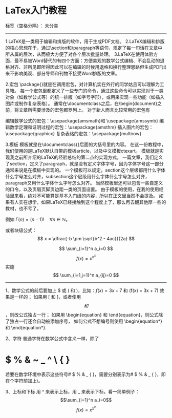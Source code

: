 ﻿# LaTex入门教程

标签（空格分隔）： 未分类

---

1.LaTeX是一类用于编辑和排版的软件，用于生成PDF文档。
2.LaTeX编辑和排版的核心思想在于，通过\section和\paragraph等语句，规定了每一句话在文章中所从属的层次，从而极大方便了对各个层次批量处理。
3.LaTeX在使用体验方面，最不易被Word替代的有四个方面：方便美观的数学公式编辑、不会乱动的退格对齐、非所见即所得因此可以在编辑的时候用退格和换行整理思路但生成PDF出来不影响美观、部分导师和刊物不接受Word排版的文章。

2.宏包
\package{}就是在调用宏包，对计算机实在外行的同学姑且可以理解为工具箱。
每一个宏包里都定义了一些专门的命令，通过这些命令可以实现对于一类对象（如数学公式等）的统一排版（如字号字形），或用来实现一些功能（如插入图片或制作复杂表格）。
通常在\documentclass之后，在\begin{document}之前，将文章所需要涉及的宏包都罗列上。
对于新人而言比较常用的宏包有

编辑数学公式的宏包：\usepackage{amsmath}和 \usepackage{amssymb}
编辑数学定理和证明过程的宏包：\usepackage{amsthm}
插入图片的宏包：\usepackage{graphicx}
复杂表格的宏包：\usepackage{multirow}

3.模板
模板就是在\documentclass{}后面的大括号里的内容。
在这一份教程中，我们使用的是LaTeX默认自带的模板article，以及中文模板ctexart。
模板就是实现我之前所介绍的LaTeX的经验总结的第二点的实现方式。
一篇文章，我们定义了section，定义了paragraph，就是没有定义字体字号，因为字体字号这一部分通常来说是在模板中实现的。
一个模板可以规定，section这个层级都用什么字体什么字号怎么对齐，subsection这个层级用什么字体什么字号怎么对齐，paragraph又用什么字体什么字号怎么对齐。
当然模板里还可以包含一些自定义的口令，以及页眉页脚页边距一类的页面设置。
由于模板的使用，在我的使用经验里来看，绝对不可能算是基本入门级的内容，所以在正文里当然不会提及。
如果有人实在想学，如果LaTeX已经接触到这个程度上了，那么再去翻其他厚一些的教材，也不亏了。

例如 $\Gamma(n) = (n-1)!\quad\forall n\in\mathbb N$。

或者块级公式：
$$	x = \dfrac{-b \pm \sqrt{b^2 - 4ac}}{2a}   $$	

$$ \sum_{i=1}^n a_i=0 $$
$$f(x)=x^{x^x}$$
实施$$ \sum_{i=1,j=1}^n a_{ij}=0 $$

-----------


1、数学公式的前后要加上 $ 或 \( 和 \)，比如：$f(x) = 3x + 7$ 和 \(f(x) = 3x + 7\) 效果是一样的；
如果用 \[ 和 \]，或者使用 $$ 和 $$，则改公式独占一行；
如果用 \begin{equation} 和 \end{equation}，则公式除了独占一行还会自动被添加序号， 如何公式不想编号则使用 \begin{equation*} 和 \end{equation*}.

2、字符
普通字符在数学公式中含义一样，除了
# $ % & ~ _ ^ \ { }
若要在数学环境中表示这些符号# $ % & _ { }，需要分别表示为\# \$ \% \& \_ \{ \}，即在个字符前加上\。

3、上标和下标
用 ^ 来表示上标，用 _ 来表示下标，看一简单例子：
$$\sum_{i=1}^n a_i=0$$
$$f(x)=x^{x^x}$$

